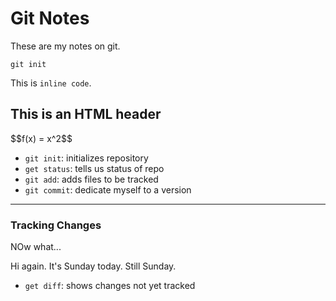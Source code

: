 # Git Notes

These are my notes on git. 

```
git init
```

This is `inline code`.

<h2>This is an HTML header</h2>
$$f(x) = x^2$$

* `git init`: initializes repository
* `get status`: tells us status of repo
* `git add`: adds files to be tracked
* `git commit`: dedicate myself to a version

---

### Tracking Changes

NOw what...

Hi again. It's Sunday today. Still Sunday.

* `get diff`: shows changes not yet tracked